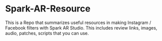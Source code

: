 # Spark-AR-Resource
This is a Repo that summarizes useful resources in making Instagram / Facebook filters with Spark AR Studio.  This includes review links, images, audio, patches, scripts that you can use.

